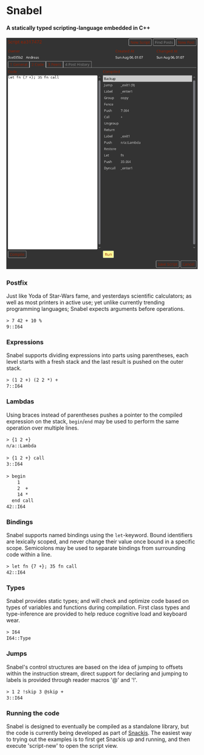 # Snabel
#### A statically typed scripting-language embedded in C++

![script example](images/script.png?raw=true)

### Postfix
Just like Yoda of Star-Wars fame, and yesterdays scientific calculators; as well as most printers in active use; yet unlike currently trending programming languages; Snabel expects arguments before operations.

```
> 7 42 + 10 %
9::I64
```

### Expressions
Snabel supports dividing expressions into parts using parentheses, each level starts with a fresh stack and the last result is pushed on the outer stack.

```
> (1 2 +) (2 2 *) +
7::I64
```

### Lambdas
Using braces instead of parentheses pushes a pointer to the compiled expression on the stack, ```begin```/```end``` may be used to perform the same operation over multiple lines.

```
> {1 2 +}
n/a::Lambda

> {1 2 +} call
3::I64

> begin
    1
    2  +
    14 *
  end call
42::I64
```

### Bindings
Snabel supports named bindings using the ```let```-keyword. Bound identifiers are lexically scoped, and never change their value once bound in a specific scope. Semicolons may be used to separate bindings from surrounding code within a line.

```
> let fn {7 +}; 35 fn call
42::I64
```

### Types
Snabel provides static types; and will check and optimize code based on types of variables and functions during compilation. First class types and type-inference are provided to help reduce cognitive load and keyboard wear.

```
> I64
I64::Type
```

### Jumps
Snabel's control structures are based on the idea of jumping to offsets within the instruction stream, direct support for declaring and jumping to labels is provided through reader macros '@' and '!'.

```
> 1 2 !skip 3 @skip +
3::I64
```

### Running the code
Snabel is designed to eventually be compiled as a standalone library, but the code is currently being developed as part of [Snackis](https://github.com/andreas-gone-wild/snackis). The easiest way to trying out the examples is to first get Snackis up and running, and then execute 'script-new' to open the script view.